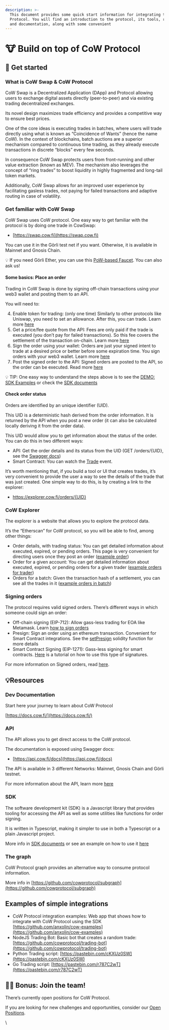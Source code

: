 ```yaml
---
description: >-
  This document provides some quick start information for integrating to CoW
  Protocol. You will find an introduction to the protocol, its tools, resources,
  and documentation, along with some convenient
---
```


# 🐮 Build on top of CoW Protocol

## 🏁 Get started

### What is CoW Swap & CoW Protocol

CoW Swap is a Decentralized Application (DApp) and Protocol allowing users to exchange digital assets directly (peer-to-peer) and via existing trading decentralized exchanges.

Its novel design maximizes trade efficiency and provides a competitive way to ensure best prices.

One of the core ideas is executing trades in batches, where users will trade directly using what is known as “Coincidence of Wants” (hence the name CoW). In the context of blockchains, batch auctions are a superior mechanism compared to continuous time trading, as they already execute transactions in discrete “blocks” every few seconds.

In consequence CoW Swap protects users from front-running and other value extraction (known as MEV). The mechanism also leverages the concept of “ring trades” to boost liquidity in highly fragmented and long-tail token markets.

Additionally, CoW Swap allows for an improved user experience by facilitating gasless trades, not paying for failed transactions and adaptive routing in case of volatility.

### Get familiar with CoW Swap

CoW Swap uses CoW protocol. One easy way to get familiar with the protocol is by doing one trade in CowSwap:

* [https://swap.cow.fi](https://swap.cow.fi)

You can use it in the Görli test net if you want. Otherwise, it is available in Mainnet and Gnosis Chain.

💡 If you need Görli Ether, you can use this [PoW-based Faucet](https://goerli-faucet.pk910.de/). You can also ask us!

#### Some basics: Place an order

Trading in CoW Swap is done by signing off-chain transactions using your web3 wallet and posting them to an API.

You will need to:

4. Enable token for trading: (only one time) Similarly to other protocols like Uniswap, you need to set an allowance. After this, you can trade. Learn more [here](https://docs.cow.fi/tutorials/how-to-submit-orders-via-the-api/1.-set-allowance-for-the-sell-token)
5. Get a price/fee quote from the API: Fees are only paid if the trade is executed (you don’t pay for failed transactions). So this fee covers the settlement of the transaction on-chain. Learn more [here](https://docs.cow.fi/tutorials/how-to-submit-orders-via-the-api/2.-query-the-fee-endpoint)
6. Sign the order using your wallet: Orders are just your signed intent to trade at a desired price or better before some expiration time. You sign orders with your web3 wallet. Learn more [here](https://docs.cow.fi/tutorials/how-to-submit-orders-via-the-api/4.-signing-the-order)
7. Post the signed order to the API: Signed orders are posted to the API, so the order can be executed. Read more [here](https://docs.cow.fi/tutorials/how-to-submit-orders-via-the-api/5.-placing-the-order)

💡 TIP: One easy way to understand the steps above is to see the [DEMO: SDK Examples](https://vigilant-heisenberg-dba3c1.netlify.app/) or check the [SDK documents](https://docs.cow.fi/cow-sdk)

#### Check order status

Orders are identified by an unique identifier (UID).

This UID is a deterministic hash derived from the order information. It is returned by the API when you post a new order (it can also be calculated locally deriving it from the order data).

This UID would allow you to get information about the status of the order. You can do this in two different ways:

* API: Get the order details and its status from the UID (GET /orders/{UID}, see the [Swagger docs](https://api.cow.fi/docs/#/default/get\_api\_v1\_orders\_\_UID\_))
* Smart Contract: You can watch the [Trade](https://github.com/cowprotocol/contracts/blob/main/src/contracts/GPv2Settlement.sol#L50) event.

It’s worth mentioning that, if you build a tool or UI that creates trades, it’s very convenient to provide the user a way to see the details of the trade that was just created. One simple way to do this, is by creating a link to the explorer:

* https://explorer.cow.fi/orders/{UID}

### CoW Explorer

The explorer is a website that allows you to explore the protocol data.

It’s the “Etherscan” for CoW protocol, so you will be able to find, among other things:

* Order details, with trading status: You can get detailed information about executed, expired, or pending orders. This page is very convenient for directing users once they post an order ([example order](https://explorer.cow.fi/orders/0xa64f3559e33edebd2a1701050db6dff8089c7c42c4d2d842669466c4693d698100000000005ef87f8ca7014309ece7260bbcdaeb61f0377d))
* Order for a given account: You can get detailed information about executed, expired, or pending orders for a given trader ([example orders for trader](https://explorer.cow.fi/address/0x00000000005ef87f8ca7014309ece7260bbcdaeb))
* Orders for a batch: Given the transaction hash of a settlement, you can see all the trades in it ([example orders in batch](https://explorer.cow.fi/tx/0xd25f7457f4a2ce993a3314858f50f0144606e0c3afe7b3da6416814598afb87b))

### Signing orders

The protocol requires valid signed orders. There’s different ways in which someone could sign an order:

* Off-chain signing (EIP-712): Allow gass-less trading for EOA like Metamask. Learn [how to sign orders](https://docs.cow.fi/tutorials/how-to-submit-orders-via-the-api/4.-signing-the-order)
* Presign: Sign an order using an ethereum transaction. Convenient for Smart Contract integrations. See the [setPresign](https://github.com/cowprotocol/contracts/blob/7842d494c63224387e7e67f75bcd31775543098c/src/contracts/mixins/GPv2Signing.sol#L86) solidity function for more details
* Smart Contract Signing (EIP-1271): Gass-less signing for smart contracts. [Here](https://docs.cow.fi/tutorials/how-to-place-erc-1271-smart-contract-orders) is a tutorial on how to use this type of signatures.

For more information on Signed orders, read [here](https://docs.cow.fi/overview/signed-orders).

## 💡Resources

### Dev Documentation

Start here your journey to learn about CoW Protocol

[https://docs.cow.fi/](https://docs.cow.fi/)

### API

The API allows you to get direct access to the CoW protocol.

The documentation is exposed using Swagger docs:

* [https://api.cow.fi/docs](https://api.cow.fi/docs)

The API is available in 3 different Networks: Mainnet, Gnosis Chain and Görli testnet.

For more information about the API, learn more [here](https://docs.cow.fi/tutorials/how-to-submit-orders-via-the-api/5.-placing-the-order)

### SDK

The software development kit (SDK) is a Javascript library that provides tooling for accessing the API as well as some utilities like functions for order signing.

It is written in Typescript, making it simpler to use in both a Typescript or a plain Javascript project.

More info in [SDK documents](https://docs.cow.fi/cow-sdk) or see an example on how to use it [here](https://github.com/anxolin/cow-examples/blob/main/src/pages/api/Orders.js#L6)

### The graph

CoW Protocol graph provides an alternative way to consume protocol information.

More info in [https://github.com/cowprotocol/subgraph](https://github.com/cowprotocol/subgraph)

## Examples of simple integrations

* CoW Protocol integration examples: Web app that shows how to integrate with CoW Protocol using the SDK [https://github.com/anxolin/cow-examples](https://github.com/anxolin/cow-examples)
* NodeJS Trading Bot: Basic bot that creates a random trade: [https://github.com/cowprotocol/trading-bot](https://github.com/cowprotocol/trading-bot)
* Python Trading script: [https://pastebin.com/cKXUz0SW](https://pastebin.com/cKXUz0SW)
* Go Trading script: [https://pastebin.com/r787C2wT](https://pastebin.com/r787C2wT)

## 👩‍🌾 Bonus: Join the team!

There’s currently open positions for CoW Protocol.

If you are looking for new challenges and opportunities, consider our [Open Positions](https://cow.fi/jobs).

\
